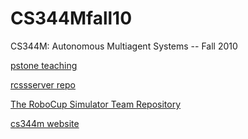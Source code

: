 # CS344Mfall10
CS344M: Autonomous Multiagent Systems -- Fall 2010

[pstone teaching](https://www.cs.utexas.edu/~pstone/teaching.shtml)

[rcssserver repo](https://github.com/rcsoccersim/rcssserver)

[The RoboCup Simulator Team Repository](http://medialab.di.unipi.it/Project/Robocup/pub)

[cs344m website](https://www.cs.utexas.edu/~pstone/Courses/344Mfall10)




